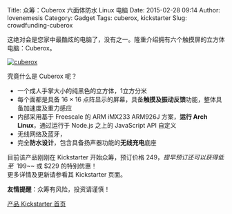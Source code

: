 Title: 众筹：Cuberox 六面体防水 Linux 电脑
Date: 2015-02-28 09:14
Author: lovenemesis
Category: Gadget
Tags: cuberox, kickstarter
Slug: crowdfunding-cuberox

这绝对会是您家中最酷炫的电脑了，没有之一。隆重介绍拥有六个触摸屏的立方体电脑：Cuberox。

[![cuberox](http://lt-file.b0.upaiyun.com/files/2015/02/cuberox.jpg)](http://lt-file.b0.upaiyun.com/files/2015/02/cuberox.jpg)

究竟什么是 Cuberox 呢？

* 一个成人手掌大小的纯黑色的立方体，1立方分米  
* 每个面都是具备 16 × 16
点阵显示的屏幕，具备**触摸及振动反馈**功能，整体具备加速度及重力感应  
* 内部采用基于 Freescale 的 ARM iMX233 ARM926J 方案，**运行 Arch
Linux**，通过运行于 Node.js 之上的 JavaScript API 自定义  
* 无线网络及蓝牙，  
* 完全**防水设计**，包含具备扬声器功能的**无线充电**底座

目前该产品刚刚在 Kickstarter 开始众筹，预订价格
$249，提早预订还可以获得低至 ~~$199~~ 或 $229 的特别优惠！  
更多详情及更新请参看其 Kickstarter 页面。

**友情提醒**：众筹有风险，投资请谨慎！

[产品 Kickstarter
首页](https://www.kickstarter.com/projects/1426448868/cuberox-six-screen-waterproof-linux-powered-comput/description)
